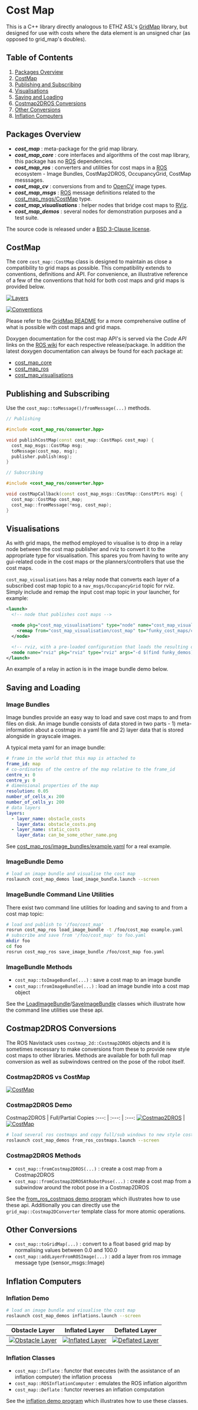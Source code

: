 # Cost Map

This is a C++ library directly analogous to ETHZ ASL's [GridMap] library,
but designed for use with costs where the data element is an unsigned char (as opposed to grid_map's doubles).

## Table of Contents

1. [Packages Overview](#packages-overview)
2. [CostMap](#costmap)
3. [Publishing and Subscribing](#publishing-and-subscribing)
4. [Visualisations](#visualisations)
5. [Saving and Loading](#saving-and-loading)
6. [Costmap2DROS Conversions](#costmap2dros-conversions)
7. [Other Conversions](#other-conversions)
8. [Inflation Computers](#inflation-computers)

## Packages Overview

* ***cost_map*** : meta-package for the grid map library.
* ***cost_map_core*** : core interfaces and algorithms of the cost map library, this package has no [ROS] dependencies.
* ***cost_map_ros*** : converters and utilities for cost maps in a [ROS] ecosystem - Image Bundles, CostMap2DROS, OccupancyGrid, CostMap messsages.
* ***cost_map_cv*** : conversions from and to [OpenCV] image types.
* ***cost_map_msgs*** : [ROS] message definitions related to the [cost_map_msgs/CostMap] type.
* ***cost_map_visualisations*** : helper nodes that bridge cost maps to [RViz].
* ***cost_map_demos*** : several nodes for demonstration purposes and a test suite.

The source code is released under a [BSD 3-Clause license](LICENSE).

## CostMap

The core `cost_map::CostMap` class is designed to maintain as close a compatibility
to grid maps as possible. This compatibility extends to conventions, definitions and API.
For convenience, an illustrative reference of a few of the conventions that hold for both
cost maps and grid maps is provided below.

[![Layers](cost_map_core/doc/grid_map_layers.png)](cost_map_core/doc/grid_map_layers.pdf)

[![Conventions](cost_map_core/doc/grid_map_conventions.png)](cost_map_core/doc/grid_map_conventions.pdf)

Please refer to the [GridMap README](https://github.com/ethz-asl/grid_map/blob/master/README.md) for a
more comprehensive outline of what is possible with cost maps and grid maps.

Doxygen documentation for the cost map API's is served via the *Code API* links on the
[ROS wiki](http://wiki.ros.org/cost_map) for each respective release/package. In addition
the latest doxygen documentation can always be found for each package at:

* [cost_map_core](http://docs.ros.org/api/cost_map_core/html/annotated.html)
* [cost_map_ros](http://docs.ros.org/api/cost_map_ros/html/annotated.html)
* [cost_map_visualisations](http://docs.ros.org/api/cost_map_visualisations/html/annotated.html)

## Publishing and Subscribing

Use the `cost_map::toMessage()/fromMessage(...)` methods.

```cpp
// Publishing

#include <cost_map_ros/converter.hpp>

void publishCostMap(const cost_map::CostMap& cost_map) {
  cost_map_msgs::CostMap msg;
  toMessage(cost_map, msg);
  publisher.publish(msg);
}
```

```cpp
// Subscribing

#include <cost_map_ros/converter.hpp>

void costMapCallback(const cost_map_msgs::CostMap::ConstPtr& msg) {
  cost_map::CostMap cost_map;
  cost_map::fromMessage(*msg, cost_map);
}
```

## Visualisations

As with grid maps, the method employed to visualise is to drop in a relay node between
the cost map publisher and rviz to convert it to the appropriate type for visualisation.
This spares you from having to write any gui-related code in the cost maps or the
planners/controllers that use the cost maps.

`cost_map_visualisations` has a relay node that converts each layer of a subscribed
cost map topic to a `nav_msgs/OccupancyGrid` topic for rviz. Simply include and
remap the input cost map topic in your launcher, for example:

```xml
<launch>
  <!-- node that publishes cost maps -->

  <node pkg="cost_map_visualisations" type="node" name="cost_map_visualisation">
    <remap from="cost_map_visualisation/cost_map" to="funky_cost_maps/cost_map"/>
  </node>

  <!-- rviz, with a pre-loaded configuration that loads the resulting occupancy grid maps -->
  <node name="rviz" pkg="rviz" type="rviz" args="-d $(find funky_demos)/rviz/funky_cost_maps.rviz" />
</launch>
```

An example of a relay in action is in the image bundle demo below.

## Saving and Loading

### Image Bundles

Image bundles provide an easy way to load and save cost maps to and from files on disk.
An image bundle consists of data stored in two parts - 1) meta-information about a costmap in
a yaml file and 2) layer data that is stored alongside in grayscale images.

A typical meta yaml for an image bundle:

```yaml
# frame in the world that this map is attached to
frame_id: map
# co-ordinates of the centre of the map relative to the frame_id
centre_x: 0
centre_y: 0
# dimensional properties of the map
resolution: 0.05
number_of_cells_x: 200
number_of_cells_y: 200
# data layers
layers:
  - layer_name: obstacle_costs
    layer_data: obstacle_costs.png
  - layer_name: static_costs
    layer_data: can_be_some_other_name.png
```

See [cost_map_ros/image_bundles/example.yaml](https://github.com/stonier/cost_map/blob/devel/cost_map_ros/image_bundles/example.yaml) for a real example.

### ImageBundle Demo

```bash
# load an image bundle and visualise the cost map
roslaunch cost_map_demos load_image_bundle.launch --screen
```

### ImageBundle Command Line Utilities

There exist two command line utilities for loading and saving to and from a cost map topic:

```bash
# load and publish to '/foo/cost_map'
rosrun cost_map_ros load_image_bundle -t /foo/cost_map example.yaml
# subscribe and save from '/foo/cost_map' to foo.yaml
mkdir foo
cd foo
rosrun cost_map_ros save_image_bundle /foo/cost_map foo.yaml
```

### ImageBundle Methods

* `cost_map::toImageBundle(...)` : save a cost map to an image bundle
* `cost_map::fromImageBundle(...)` : load an image bundle into a cost map object

See the [LoadImageBundle](https://github.com/stonier/cost_map/blob/devel/cost_map_ros/src/lib/image_bundles.cpp#L203)/[SaveImageBundle](https://github.com/stonier/cost_map/blob/devel/cost_map_ros/src/lib/image_bundles.cpp#L235)
classes which illustrate how the command line utilities use these api.

## Costmap2DROS Conversions

The ROS Navistack uses `costmap_2d::Costmap2DROS` objects and it is sometimes necessary
to make conversions from these to provide new style cost maps to other libraries. Methods are
available for both full map conversion as well as subwindows centred on the pose of the robot itself.

### Costmap2DROS vs CostMap

[![CostMap](cost_map_ros/doc/image_loading_coordinates_preview.png)](cost_map_ros/doc/image_loading_coordinates.png)

### Costmap2DROS Demo

Costmap2DROS | Full/Partial Copies
:---: | :---: | :---:
[![Costmap2DROS](cost_map_demos/doc/images/from_ros_costmaps/from_ros_costmaps_preview.png)](cost_map_demos/doc/images/from_ros_costmaps/from_ros_costmaps.png) | [![CostMap](cost_map_demos/doc/images/from_ros_costmaps/from_ros_costmaps_copied_preview.png)](cost_map_demos/doc/images/from_ros_costmaps/from_ros_costmaps_copied.png)


```bash
# load several ros costmaps and copy full/sub windows to new style costmaps
roslaunch cost_map_demos from_ros_costmaps.launch --screen
```

### Costmap2DROS Methods

* `cost_map::fromCostmap2DROS(...)` : create a cost map from a Costmap2DROS
* `cost_map::fromCostmap2DROSAtRobotPose(...)` : create a cost map from a subwindow around the robot pose in a Costmap2DROS

See the [from_ros_costmaps demo program](https://github.com/stonier/cost_map/blob/devel/cost_map_demos/src/applications/from_ros_costmaps.cpp)
which illustrates how to use these api. Additionally you can directly use the `grid_map::Costmap2DConverter` template class for more atomic operations.

## Other Conversions

* `cost_map::toGridMap(...)` : convert to a float based grid map by normalising values between 0.0 and 100.0
* `cost_map::addLayerFromROSImage(...)` : add a layer from ros immage message type (sensor_msgs::Image)

## Inflation Computers

### Inflation Demo

```bash
# load an image bundle and visualise the cost map
roslaunch cost_map_demos inflations.launch --screen
```

Obstacle Layer | Inflated Layer | Deflated Layer
:---: | :---: | :---:
[![Obstacle Layer](cost_map_demos/doc/images/inflation/obstacle_layer_preview.png)](cost_map_demos/doc/images/inflation/obstacle_layer.png) | [![Inflated Layer](cost_map_demos/doc/images/inflation/inflation_layer_preview.png)](cost_map_demos/doc/images/inflation/inflation_layer.png) | [![Deflated Layer](cost_map_demos/doc/images/inflation/deflated_layer_preview.png)](cost_map_demos/doc/images/inflation/deflated_layer.png)

### Inflation Classes

* `cost_map::Inflate` : functor that executes (with the assistance of an inflation computer) the inflation process
* `cost_map::ROSInflationComputer` : emulates the ROS inflation algorithm
* `cost_map::Deflate` : functor reverses an inflation computation

See the [inflation demo program](cost_map_demos/src/applications/inflations.cpp)
which illustrates how to use these classes.

[GridMap]: https://github.com/ethz-asl/grid_map
[OpenCV]: http://opencv.org/
[ROS]: http://www.ros.org
[RViz]: http://wiki.ros.org/rviz
[cost_map_msgs/CostMap]: http://docs.ros.org/api/cost_map_msgs/html/msg/CostMap.html

